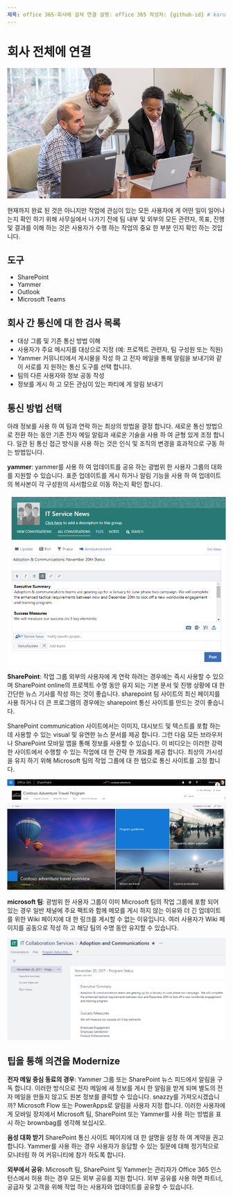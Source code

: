 ```yaml
---
제목: office 365-회사에 걸쳐 연결 설명: office 365 작성자: {github-id} # karuanag ms. 작성자: {ms-alias} # karuanag ms. 만든이와 함께 일 하기 위해 준비 해야 하는 날짜: {@date}           # 02/01/2019. 항목: 시작 하기 # 방법
---
```


# <a name="connecting-across-the-company"></a>회사 전체에 연결

![Connect visual](media/ditl_crosscompany.png)

현재까지 완료 된 것은 아니지만 작업에 관심이 있는 모든 사용자에 게 어떤 일이 일어나는지 확인 하기 위해 사무실에서 나가기 전에 팀 내부 및 외부의 모든 관련자, 목표, 진행 및 결과를 이해 하는 것은 사용자가 수행 하는 작업의 중요 한 부분 인지 확인 하는 것입니다.  

## <a name="tools"></a>도구
- SharePoint
- Yammer
- Outlook
- Microsoft Teams 

## <a name="checklist-for-communicating-across-the-company"></a>회사 간 통신에 대 한 검사 목록
- 대상 그룹 및 기존 통신 방법 이해
- 사용자가 주요 메시지를 대상으로 지정 (예: 프로젝트 관련자, 팀 구성원 또는 직원)
- Yammer 커뮤니티에서 게시물을 작성 하 고 전자 메일을 통해 알림을 보내기와 같이 서로를 지 원하는 통신 도구를 선택 합니다. 
- 팀의 다른 사용자와 정보 공동 작성
- 정보를 게시 하 고 모든 관심이 있는 파티에 게 알림 보내기 
 
## <a name="select-your-communication-method"></a>통신 방법 선택
아래 정보를 사용 하 여 팀과 연락 하는 최상의 방법을 결정 합니다. 새로운 통신 방법으로 전환 하는 동안 기존 전자 메일 알림과 새로운 기술을 사용 하 여 균형 있게 조정 합니다. 일관 된 통신 접근 방식을 사용 하는 것은 인식 및 조직의 변경을 효과적으로 구동 하는 방법입니다. 

**yammer**: yammer를 사용 하 여 업데이트를 공유 하는 광범위 한 사용자 그룹의 대화를 지원할 수 있습니다. 표준 업데이트를 게시 하거나 알림 기능을 사용 하 여 업데이트의 복사본이 각 구성원의 사서함으로 이동 하는지 확인 합니다. 

![소셜 미디어 게시물](media/ditl_IT-Service-News.png)

**SharePoint**: 작업 그룹 외부의 사용자에 게 연락 하려는 경우에는 즉시 사용할 수 있으며 SharePoint online의 프로젝트 수명 동안 유지 되는 기본 문서 및 진행 상황에 대 한 간단한 뉴스 기사를 작성 하는 것이 좋습니다. sharepoint 팀 사이트의 최신 페이지를 사용 하거나 더 큰 프로그램의 경우에는 sharepoint 통신 사이트를 만드는 것이 좋습니다. 

SharePoint communication 사이트에서는 이미지, 대시보드 및 텍스트를 포함 하는 데 사용할 수 있는 visual 및 유연한 뉴스 문서를 제공 합니다. 그런 다음 모든 브라우저나 SharePoint 모바일 앱을 통해 정보를 사용할 수 있습니다. 이 비디오는 이러한 강력한 사이트에서 수행할 수 있는 작업에 대 한 간략 한 개요를 제공 합니다. 최상의 가시성을 유지 하기 위해 Microsoft 팀의 작업 그룹에 대 한 탭으로 통신 사이트를 고정 합니다.

![SharePoint online의 통신 사이트 예](media/ditl_Comm-Site.png)

**microsoft 팀**: 광범위 한 사용자 그룹이 이미 Microsoft 팀의 작업 그룹에 포함 되어 있는 경우 일반 채널에 주요 팩트와 함께 메모를 게시 하지 않는 이유와 더 긴 업데이트를 위한 Wiki 페이지에 대 한 링크를 게시할 수 없는 이유입니다.  여러 사용자가 Wiki 페이지를 공동으로 작성 하 고 해당 팀의 수명 동안 유지할 수 있습니다. 

![Microsoft 팀의 Wiki 페이지 스크린샷](media/ditl_Teams-Wiki.png)

## <a name="tip-to-modernize-your-communication"></a>팁을 통해 의견을 Modernize

**전자 메일 중심 동료의 경우**: Yammer 그룹 또는 SharePoint 뉴스 피드에서 알림을 구독 합니다.  이러한 방식으로 전자 메일에 새 정보를 게시 한 알림을 받게 되며 별도의 전자 메일을 만들지 않고도 원본 정보를 클릭할 수 있습니다.  snazzy를 가져오시겠습니까?  Microsoft Flow 또는 PowerApps로 알림을 사용자 지정 합니다. 이러한 사용자에 게 모바일 장치에서 Microsoft 팀, SharePoint 또는 Yammer를 사용 하는 방법을 표시 하는 brownbag를 생각해 보십시오. 

**음성 대화 받기** SharePoint 통신 사이트 페이지에 대 한 설명을 설정 하 여 계약을 권고 합니다.  Yammer를 사용 하는 경우 사용자가 응답할 수 있는 질문에 대해 정기적으로 모니터링 하 여 커뮤니티에 참가 하도록 합니다. 

**외부에서 공유**: Microsoft 팀, SharePoint 및 Yammer는 관리자가 Office 365 인스턴스에서 허용 하는 경우 모든 외부 공유를 지원 합니다.  외부 공유를 사용 하면 파트너, 공급자 및 고객을 위해 작업 하는 사용자와 업데이트를 공유할 수 있습니다.